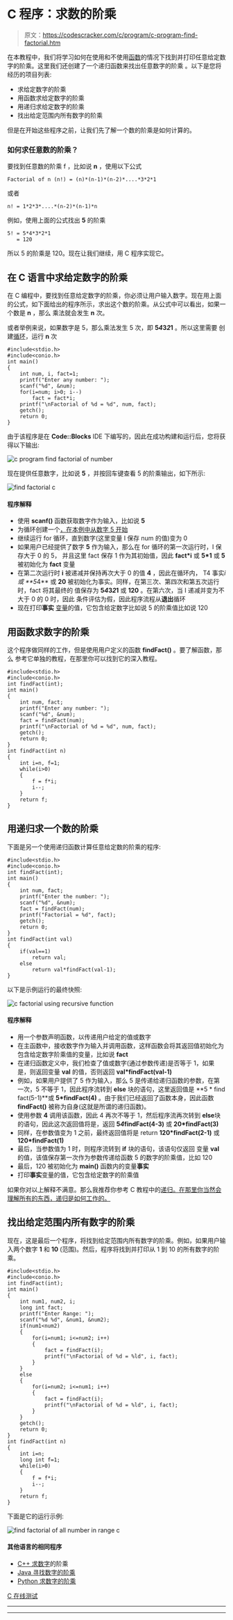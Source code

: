 # C 程序：求数的阶乘

> 原文：<https://codescracker.com/c/program/c-program-find-factorial.htm>

在本教程中，我们将学习如何在使用和不使用[函数](/c/c-functions.htm)的情况下找到并打印任意给定数字的阶乘。这里我们还创建了一个递归函数来找出任意数字的阶乘 。以下是您将经历的项目列表:

*   求给定数字的阶乘
*   用函数求给定数字的阶乘
*   用递归求给定数字的阶乘
*   找出给定范围内所有数字的阶乘

但是在开始这些程序之前，让我们先了解一个数的阶乘是如何计算的。

### 如何求任意数的阶乘？

要找到任意数的阶乘 f ，比如说 **n** ，使用以下公式

```
Factorial of n (n!) = (n)*(n-1)*(n-2)*....*3*2*1
```

或者

```
n! = 1*2*3*....*(n-2)*(n-1)*n
```

例如，使用上面的公式找出 **5** 的阶乘

```
5! = 5*4*3*2*1
   = 120
```

所以 5 的阶乘是 120。现在让我们继续，用 C 程序实现它。

## 在 C 语言中求给定数字的阶乘

在 C 编程中，要找到任意给定数字的阶乘，你必须让用户输入数字。现在用上面的公式，如下面给出的程序所示，求出这个数的阶乘。从公式中可以看出，如果一个数是 **n** ，那么 乘法就会发生 **n** 次。

或者举例来说，如果数字是 5，那么乘法发生 5 次，即 **5*4*3*2*1** 。所以这里需要 创建[循环](/c/c-loops.htm)，运行 **n** 次

```
#include<stdio.h>
#include<conio.h>
int main()
{
    int num, i, fact=1;
    printf("Enter any number: ");
    scanf("%d", &num);
    for(i=num; i>0; i--)
        fact = fact*i;
    printf("\nFactorial of %d = %d", num, fact);
    getch();
    return 0;
}
```

由于该程序是在 **Code::Blocks** IDE 下编写的，因此在成功构建和运行后，您将获得以下输出:

![c program find factorial of number](img/b4bdccf3ff67d46ecd50c8b08297c30a.png)

现在提供任意数字，比如说 **5** ，并按回车键查看 5 的阶乘输出，如下所示:

![find factorial c](img/ddc229a501ce87b7593b46da465dabd5.png)

#### 程序解释

*   使用 **scanf()** 函数获取数字作为输入，比如说 **5**
*   为循环创建一个[，在本例中从数字 5 开始](/c/c-for-loop.htm)
*   继续运行 for 循环，直到数字(这里变量 I 保存 num 的值)变为 0
*   如果用户已经提供了数字 **5** 作为输入，那么在 for 循环的第一次运行时，I 保存大于 0 的 5， 并且这里 fact 保存 1 作为其初始值，因此 **fact*i** 或 **5*1** 或 **5** 被初始化为 **fact** 变量
*   在第二次运行时 **i** 被递减并保持再次大于 0 的值 **4** ，因此在循环内， T4 事实*i 或 **5*4** 或 **20** 被初始化为事实。同样，在第三次、第四次和第五次运行时，fact 将其最终的 值保存为 **5*4*3*2*1** 或 **120** 。在第六次，当 I 递减并变为不大于 0 的 0 时，因此 条件评估为假，因此程序流程从**退出**循环
*   现在打印**事实** [变量](/c/c-variables.htm)的值，它包含给定数字比如说 5 的阶乘值比如说 120

## 用函数求数字的阶乘

这个程序做同样的工作，但是使用用户定义的函数 **findFact()** 。要了解函数，那么 参考它单独的教程，在那里你可以找到它的深入教程。

```
#include<stdio.h>
#include<conio.h>
int findFact(int);
int main()
{
    int num, fact;
    printf("Enter any number: ");
    scanf("%d", &num);
    fact = findFact(num);
    printf("\nFactorial of %d = %d", num, fact);
    getch();
    return 0;
}
int findFact(int n)
{
    int i=n, f=1;
    while(i>0)
    {
        f = f*i;
        i--;
    }
    return f;
}
```

## 用递归求一个数的阶乘

下面是另一个使用递归函数计算任意给定数的阶乘的程序:

```
#include<stdio.h>
#include<conio.h>
int findFact(int);
int main()
{
    int num, fact;
    printf("Enter the number: ");
    scanf("%d", &num);
    fact = findFact(num);
    printf("Factorial = %d", fact);
    getch();
    return 0;
}
int findFact(int val)
{
    if(val==1)
        return val;
    else
        return val*findFact(val-1);
}
```

以下是示例运行的最终快照:

![c factorial using recursive function](img/e5a887a30d5dacef817c6f63d8ef5a0a.png)

#### 程序解释

*   用一个参数声明函数，以传递用户给定的值或数字
*   在主函数中，接收数字作为输入并调用函数，这样函数会将其返回值初始化为包含给定数字阶乘值的变量，比如说 **fact**
*   在递归函数定义中，我们检查了值或数字(通过参数传递)是否等于 1，如果是，则返回变量 **val** 的值，否则返回 **val*findFact(val-1)**
*   例如，如果用户提供了 5 作为输入，那么 5 是传递给递归函数的参数，在第一次，5 不等于 1，因此程序流转到 **else** 块的语句，这里返回值是 **5 * find fact(5-1)**或 **5*findFact(4)** 。由于我们已经返回了函数本身，因此函数 **findFact()** 被称为自身(这就是所谓的递归函数)。
*   使用参数 **4** 调用该函数，因此 4 再次不等于 1，然后程序流再次转到 **else**块的语句，因此这次返回值将是，返回 **5*4*findFact(4-3)** 或 **20*findFact(3)**
*   同样，在参数值变为 1 之前，最终返回值将是 return **120*findFact(2-1)** 或 **120*findFact(1)**
*   最后，当参数值为 1 时，则程序流转到 **if** 块的语句，该语句仅返回 变量 **val** 的值，该值保存第一次作为参数传递给函数 5 的数字的阶乘值，比如 120
*   最后，120 被初始化为 **main()** 函数内的变量**事实**
*   打印**事实**变量的值，它包含给定数字的阶乘值

如果你对以上解释不满意。那么我推荐你参考 C 教程中的[递归。在那里你当然会理解所有的东西，递归是如何工作的。](/c/c-recursion.htm)

## 找出给定范围内所有数字的阶乘

现在，这是最后一个程序，将找到给定范围内所有数字的阶乘。例如，如果用户输入两个数字 **1** 和 **10** (范围)。然后，程序将找到并打印从 1 到 10 的所有数字的阶乘。

```
#include<stdio.h>
#include<conio.h>
int findFact(int);
int main()
{
    int num1, num2, i;
    long int fact;
    printf("Enter Range: ");
    scanf("%d %d", &num1, &num2);
    if(num1<num2)
    {
        for(i=num1; i<=num2; i++)
        {
            fact = findFact(i);
            printf("\nFactorial of %d = %ld", i, fact);
        }
    }
    else
    {
        for(i=num2; i<=num1; i++)
        {
            fact = findFact(i);
            printf("\nFactorial of %d = %ld", i, fact);
        }
    }
    getch();
    return 0;
}
int findFact(int n)
{
    int i=n;
    long int f=1;
    while(i>0)
    {
        f = f*i;
        i--;
    }
    return f;
}
```

下面是它的运行示例:

![find factorial of all number in range c](img/def35d87f9eddff5ad052cd68851a2fd.png)

#### 其他语言的相同程序

*   [C++ 求数字](/cpp/program/cpp-program-find-factorial.htm)的阶乘
*   [Java 寻找数字的阶乘](/java/program/java-program-find-factorial.htm)
*   [Python 求数字的阶乘](/python/program/python-program-find-factorial-of-number.htm)

[C 在线测试](/exam/showtest.php?subid=2)

* * *

* * *